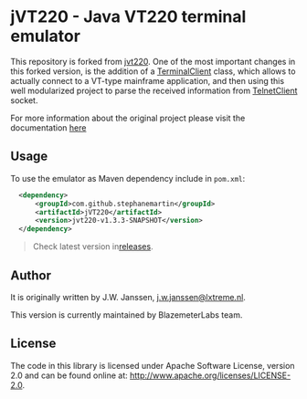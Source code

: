 # jVT220 - Java VT220 terminal emulator

This repository is forked from [jvt220](https://github.com/jawi/jVT220).
One of the most important changes in this forked version, is the addition of a [TerminalClient](/src/main/java/nl/lxtreme/jvt220/terminal/TerminalClient.java)  class, which allows to actually connect to a VT-type mainframe application, and then using this well modularized project to parse the received information from [TelnetClient](https://commons.apache.org/proper/commons-net/) socket. 

For more information about the original project please visit the documentation [here](https://github.com/jawi/jVT220/blob/master/README.md) 

## Usage 

To use the emulator as Maven dependency include in `pom.xml`:

```xml
  <dependency>
      <groupId>com.github.stephanemartin</groupId>
 	  <artifactId>jVT220</artifactId>
  	  <version>jvt220-v1.3.3-SNAPSHOT</version>
  </dependency>
```

>Check latest version in[releases](https://github.com/Blazemeter/jVT220/releases).

## Author

It is originally written by J.W. Janssen, <j.w.janssen@lxtreme.nl>.

This version is currently maintained by BlazemeterLabs team. 

## License

The code in this library is licensed under Apache Software License, version 
2.0 and can be found online at: <http://www.apache.org/licenses/LICENSE-2.0>.


